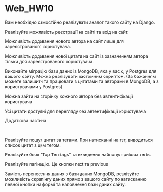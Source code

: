 # Web_HW10

Вам необхідно самостійно реалізувати аналог такого сайту на Django.



Реалізуйте можливість реєстрації на сайті та вхід на сайт.

Можливість додавання нового автора на сайт лише для зареєстрованого користувача.

Можливість додавання нової цитати на сайт із зазначенням автора тільки для зареєстрованого користувача.

Виконайте міграцію бази даних із MongoDB, яка у вас є, у Postgres для вашого сайту. Можна реалізувати кастомним скриптом. (За бажанням можете залишити та працювати з цитатами та авторами в MongoDB, а з користувачами у Postgres)

Можна зайти на сторінку кожного автора без автентифікації користувача

Усі цитати доступні для перегляду без автентифікації користувача






Додаткова частина

​

Реалізуйте пошук цитат за тегами. При натисканні на тег, виводиться список цитат з цим тегом.

Реалізуйте блок "Top Ten tags" та виведення найпопулярніших тегів.

Реалізуйте пагінацію. Це кнопки next та previous

Замість перенесення даних з бази даних MongoDB, реалізуйте можливість скрапінгу даних прямо з вашого сайту по натисканню певної кнопки на формі та наповнення бази даних сайту.

